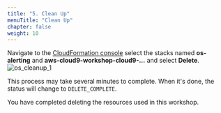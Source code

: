 ```yaml
---
title: "5. Clean Up"
menuTitle: "Clean Up"
chapter: false
weight: 10
---
```


Navigate to the [CloudFormation console](https://us-east-1.console.aws.amazon.com/cloudformation/home?) select the stacks named **os-alerting** and **aws-cloud9-workshop-cloud9-...** and select **Delete**. 
![os_cleanup_1](/images/open-search-alerting/os_cleanup_1.png)

This process may take several minutes to complete. When it's done, the status will change to ```DELETE_COMPLETE```.

You have completed deleting the resources used in this workshop.
